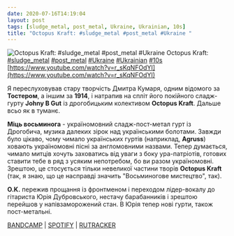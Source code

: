 ```yaml
---
date: 2020-07-16T14:19:04
layout: post
tags: [sludge_metal, post_metal, Ukraine, Ukrainian, 10s]
title: "Octopus Kraft: #sludge_metal #post_metal #Ukraine "
---
```

![Octopus Kraft: #sludge_metal #post_metal #Ukraine ](https://i.ytimg.com/vi/r_sKqNFOdYI/hqdefault.jpg)
Octopus Kraft: [#sludge_metal](/tags/#sludge_metal) [#post_metal](/tags/#post_metal) [#Ukraine](/tags/#Ukraine) [#Ukrainian](/tags/#Ukrainian) [#10s](/tags/#10s) [https://www.youtube.com/watch?v=r_sKqNFOdYI](https://www.youtube.com/watch?v=r_sKqNFOdYI)

Я переслуховував стару творчість Дмитра Кумаря, одним відомого за **Тостером**, а іншим за **1914**, і натрапив на спліт його покійного сладж-гурту **Johny B Gut** із дрогобицьким колективом **Octopus Kraft**. Дальше всьо як в туманє.

**Міць восьминога** - україномовний сладж-пост-метал гурт із Дрогобича, музика далеких зірок над українськими болотами. Завжди було цікаво, чому чимало українських гуртів (наприклад, **Agruss**) ховають україномовні пісні за англомовними назвами. Тепер думається, чимало митців хочуть заховатись від уваги з боку ура-патріотів, готових ставити тебе в ряд з усяким непотребом, бо ви разом україномовні. Зрештою, це стосується тільки невеликої частини творів **Octopus Kraft** (так, я знаю, що це насправді значить &quot;Восьминогове мистецтво&quot;, так).

**O.K.** пережив прощання із фронтменом і переходом лідер-вокалу до гітариста Юрія Дубровського, нестачу барабанників і зрештою перейшов у напівзаморожений стан. В Юрія тепер нові гурти, також пост-метальні.

[BANDCAMP](https://octopuskraft.bandcamp.com/album/the-inner-side) \| [SPOTIFY](https://open.spotify.com/album/0srZ2Ju2q2wa14YxyzZGQQ?si=i2uYei_FRyOjTYgOmYWXcQ) \| [RUTRACKER](https://rutracker.org/forum/viewtopic.php?t=4111372)